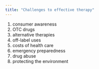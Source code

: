 ```yaml
---
title: "Challenges to effective therapy"
---
```

1) consumer awareness
2) OTC drugs
3) alternative therapies
4) off-label uses
5) costs of health care
6) emergency preparedness
7) drug abuse
8) protecting the environment

